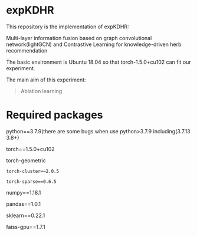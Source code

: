# expKDHR

This repository is the implementation of expKDHR:

Multi-layer information fusion based on graph convolutional network(lightGCN) and Contrastive Learning for knowledge-driven herb recommendation

The basic environment is Ubuntu 18.04 so that torch-1.5.0+cu102 can fit our experiment.

The main aim of this experiment:
>Ablation learning

# Required packages

python==3.7.9(there are some bugs when use python>3.7.9 including(3.7.13 3.8+)

torch==1.5.0+cu102

torch-geometric

    torch-cluster==2.0.5

    torch-sparse==0.6.5

numpy==1.18.1

pandas==1.0.1

sklearn==0.22.1

faiss-gpu==1.7.1
